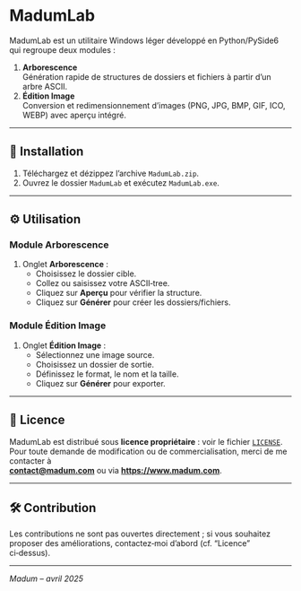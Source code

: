# MadumLab

MadumLab est un utilitaire Windows léger développé en Python/PySide6 qui regroupe deux modules :

1. **Arborescence**  
   Génération rapide de structures de dossiers et fichiers à partir d’un arbre ASCII.
2. **Édition Image**  
   Conversion et redimensionnement d’images (PNG, JPG, BMP, GIF, ICO, WEBP) avec aperçu intégré.

---

## 🚀 Installation

1. Téléchargez et dézippez l’archive `MadumLab.zip`.  
2. Ouvrez le dossier `MadumLab` et exécutez `MadumLab.exe`.

---

## ⚙️ Utilisation

### Module Arborescence
1. Onglet **Arborescence** :  
   - Choisissez le dossier cible.  
   - Collez ou saisissez votre ASCII‑tree.  
   - Cliquez sur **Aperçu** pour vérifier la structure.  
   - Cliquez sur **Générer** pour créer les dossiers/fichiers.

### Module Édition Image
1. Onglet **Édition Image** :  
   - Sélectionnez une image source.  
   - Choisissez un dossier de sortie.  
   - Définissez le format, le nom et la taille.  
   - Cliquez sur **Générer** pour exporter.

---

## 📄 Licence

MadumLab est distribué sous **licence propriétaire** : voir le fichier [`LICENSE`](LICENSE).  
Pour toute demande de modification ou de commercialisation, merci de me contacter à  
**contact@madum.com** ou via **https://www.madum.com**.

---

## 🛠️ Contribution

Les contributions ne sont pas ouvertes directement ; si vous souhaitez proposer des améliorations,
contactez‑moi d’abord (cf. “Licence” ci‑dessus).

---

*Madum – avril 2025*  
